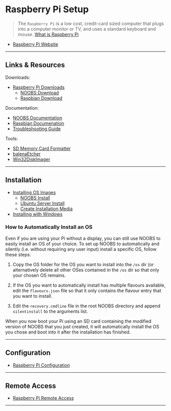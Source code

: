 
# Raspberry Pi Setup

> The `Raspberry Pi` is a low cost, credit-card sized computer that plugs into a computer monitor or TV, and uses a standard keyboard and mouse. [What is Raspberry Pi](https://www.raspberrypi.org/help/what-%20is-a-raspberry-pi/)

- [Raspberry Pi Website](https://www.raspberrypi.org/)

---

## Links & Resources

Downloads:

- [Raspberry Pi Downloads](https://www.raspberrypi.org/downloads/)
  - [NOOBS Download](https://www.raspberrypi.org/downloads/noobs/)
  - [Raspbian Download](https://www.raspberrypi.org/downloads/raspbian/)

Documentation:

- [NOOBS Documentation](https://github.com/raspberrypi/noobs/blob/master/README.md)
- [Raspbian Documenation](http://raspbian.org/)
- [Troubleshooting Guide](https://www.raspberrypi.org/learning/troubleshooting-guide/)

Tools:

- [SD Memory Card Formatter](https://chocolatey.org/packages/sdformatter)
- [balenaEtcher](https://chocolatey.org/packages/etcher)
- [Win32DiskImager](https://chocolatey.org/packages/win32diskimager.install)

---

## Installation

- [Installing OS Images](https://www.raspberrypi.org/documentation/installation/installing-images/README.md)
  - [NOOBS Install](https://www.raspberrypi.org/documentation/installation/noobs.md)
  - [Ubuntu Server Install](https://ubuntu.com/download/iot/raspberry-pi-2-3)
  - [Create Installation Media](https://ubuntu.com/download/iot/installation-media)
- [Installing with Windows](https://www.raspberrypi.org/documentation/installation/installing-images/windows.md)

### How to Automatically Install an OS

Even if you are using your Pi without a display, you can still use NOOBS to easily install an OS of your choice. To set up NOOBS to automatically and silently (i.e. without requiring any user input) install a specific OS, follow these steps:

1. Copy the OS folder for the OS you want to install into the `/os` dir (or alternatively delete all other OSes contained in the `/os` dir so that only your chosen OS remains.

2. If the OS you want to automatically install has multiple flavours available, edit the `flavours.json` file so that it only contains the flavour entry that you want to install.

3. Edit the `recovery.cmdline` file in the root NOOBS directory and append `silentinstall` to the arguments list.

When you now boot your Pi using an SD card containing the modified version of NOOBS that you just created, it will automatically install the OS you chose and boot into it after the installation has finished.

---

## Configuration

- [Raspberry Pi Configuration](https://www.raspberrypi.org/documentation/configuration/)

---

## Remote Access

- [Raspberry Pi Remote Access](https://www.raspberrypi.org/documentation/remote-access/)

---
